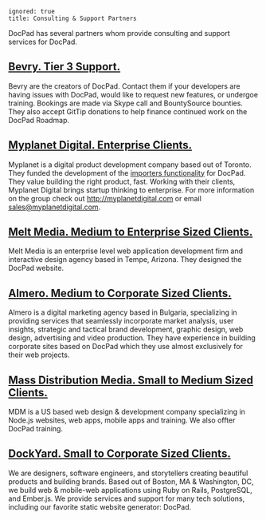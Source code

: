 ```
ignored: true
title: Consulting & Support Partners
```


DocPad has several partners whom provide consulting and support services for DocPad.

## [Bevry. Tier 3 Support.](http://bevry.me)
Bevry are the creators of DocPad. Contact them if your developers are having issues with DocPad, would like to request new features, or undergoe training. Bookings are made via Skype call and BountySource bounties. They also accept GitTip donations to help finance continued work on the DocPad Roadmap.

## [Myplanet Digital. Enterprise Clients.](http://www.myplanetdigital.com/)
Myplanet is a digital product development company based out of Toronto. They funded the development of the [importers functionality](https://github.com/bevry/docpad/issues/500) for DocPad. They value building the right product, fast. Working with their clients, Myplanet Digital brings startup thinking to enterprise. For more information on the group check out http://myplanetdigital.com or email sales@myplanetdigital.com.

## [Melt Media. Medium to Enterprise Sized Clients.](http://meltmedia.com/)
Melt Media is an enterprise level web application development firm and interactive design agency based in Tempe, Arizona. They designed the DocPad website.

## [Almero.  Medium to Corporate Sized Clients.](http://almero.bg/)
Almero is a digital marketing agency based in Bulgaria, specializing in providing services that seamlessly incorporate market analysis, user insights, strategic and tactical brand development, graphic design, web design, advertising and video production. They have experience in building corporate sites based on DocPad which they use almost exclusively for their web projects.

## [Mass Distribution Media. Small to Medium Sized Clients.](http://massdistributionmedia.com/)
MDM is a US based web design & development company specializing in Node.js websites, web apps, mobile apps and training. We also offter DocPad training. 

## [DockYard. Small to Corporate Sized Clients.](http://dockyard.com/)
We are designers, software engineers, and storytellers creating beautiful products
and building brands. Based out of Boston, MA & Washington, DC, we build web & mobile-web applications using Ruby on Rails, PostgreSQL, and Ember.js. We provide services and support for many tech solutions, including our favorite static website generator: DocPad.

